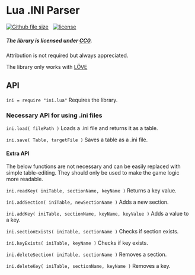 # Lua .INI Parser
[![Github file size](https://img.shields.io/badge/size-2.5%20kB-green.svg)](https://github.com/FivosM/ini_parser) &nbsp; [![license](https://img.shields.io/badge/license-CC0-green.svg)](https://github.com/FivosM/ini_parser/blob/master/LICENSE.md)
##### The library is licensed under [CC0](https://creativecommons.org/publicdomain/zero/1.0/legalcode).
Attribution is not required but always appreciated.

The library only works with [LÖVE](https://love2d.org/)

## API
`ini = require "ini.lua"` Requires the library.

### Necessary API for using .ini files

`ini.load( filePath )` Loads a .ini file and returns it as a table.

`ini.save( Table, targetFile )` Saves a table as a .ini file.

#### Extra API
The below functions are not necessary and can be easily replaced with simple table-editing. They should only be used to make the game logic more readable.

`ini.readKey( iniTable, sectionName, keyName )` Returns a key value.

`ini.addSection( iniTable, newSectionName )` Adds a new section.

`ini.addKey( iniTable, sectionName, keyName, keyValue )` Adds a value to a key.

`ini.sectionExists( iniTable, sectionName )` Checks if section exists.

`ini.keyExists( iniTable, keyName )` Checks if key exists.

`ini.deleteSection( iniTable, sectionName )` Removes a section.

`ini.deleteKey( iniTable, sectionName, keyName )` Removes a key.
